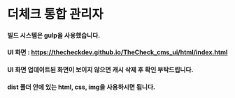 # 더체크 통합 관리자
#### 빌드 시스템은 gulp을 사용했습니다. 
#### UI 화면 : https://thecheckdev.github.io/TheCheck_cms_ui/html/index.html
#### UI 화면 업데이트된 화면이 보이지 않으면 캐시 삭제 후 확인 부탁드립니다.
#### dist 폴더 안에 있는 html, css, img을 사용하시면 됩니다.
